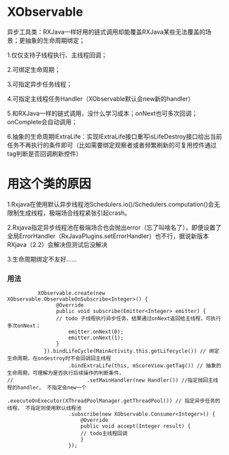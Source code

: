 # XObservable
异步工具类：RXJava一样好用的链式调用却能覆盖RXJava某些无法覆盖的场景；更抽象的生命周期绑定；

1.仅仅支持子线程执行、主线程回调；

2.可绑定生命周期；

3.可指定异步任务线程；

4.可指定主线程任务Handler（XObservable默认会new新的handler）

5.和RXJava一样的链式调用，没什么学习成本；onNext也可多次回调；onComplete会自动调用；

6.抽象的生命周期IExtraLife：实现IExtraLife接口重写isLifeDestroy接口给出当前任务不再执行的条件即可（比如需要绑定观察者或者频繁刷新的可复用控件通过tag判断是否回调刷新控件）

# 用这个类的原因

1.Rxjava在使用默认异步线程池Schedulers.io()/Schedulers.computation()会无限制生成线程，极端场合线程紧张引起crash。

2.Rxjava指定异步线程池在极端场合也会抛出error（忘了叫啥名了），即便设置了全局ErrorHandler（RxJavaPlugins.setErrorHandler）也不行，据说新版本RXjava（2.2）会解决但测试后没解决

3.生命周期绑定不友好……


### 用法
```
          XObservable.create(new XObservable.ObservableOnSubscribe<Integer>() {
                @Override
                public void subscribe(Emitter<Integer> emitter) {
                // todo 子线程执行异步任务，结果通过onNext返回给主线程，可执行多次onNext；
                    emitter.onNext(0);
                    emitter.onNext(1);
                }
            }).bindLifeCycle(MainActivity.this.getLifecycle()) // 绑定生命周期，在ondestroy时不会回调回主线程
                    .bindExtraLife(this, mScoreView.getTag()) // 抽象的生命周期，可理解为是否执行后续操作的判断条件， 
//                        .setMainHandler(new Handler()) //指定抛回主线程的handler， 不指定会new一个
                    .executeOnExecutor(XThreadPoolManager.getThreadPool()) // 指定异步任务的线程， 不指定则使用默认线程池
                    .subscribe(new XObservable.Consumer<Integer>() {
                        @Override
                        public void accept(Integer result) {
                        // todo主线程回调
                        }
                    });
```
